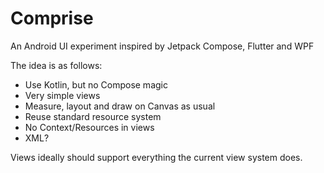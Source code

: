 # Comprise
An Android UI experiment inspired by Jetpack Compose, Flutter and WPF

The idea is as follows:

 - Use Kotlin, but no Compose magic
 - Very simple views
 - Measure, layout and draw on Canvas as usual
 - Reuse standard resource system
 - No Context/Resources in views
 - XML?

Views ideally should support everything the current view system does. 